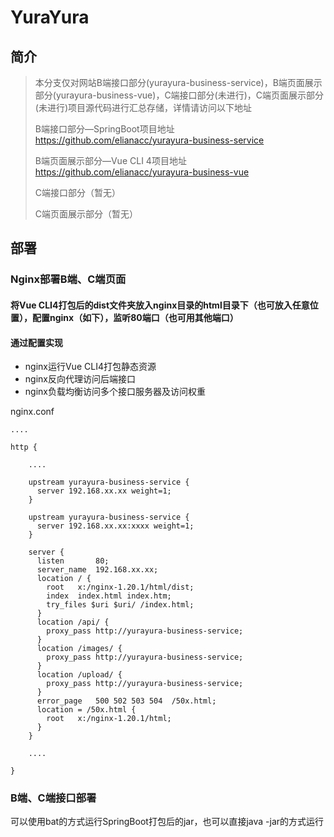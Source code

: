 # YuraYura



## 简介

> 本分支仅对网站B端接口部分(yurayura-business-service)，B端页面展示部分(yurayura-business-vue)，C端接口部分(未进行)，C端页面展示部分(未进行)项目源代码进行汇总存储，详情请访问以下地址
>
> B端接口部分—SpringBoot项目地址 https://github.com/elianacc/yurayura-business-service
>
> B端页面展示部分—Vue CLI 4项目地址 https://github.com/elianacc/yurayura-business-vue
>
> C端接口部分（暂无）
>
> C端页面展示部分（暂无）

## 部署

### Nginx部署B端、C端页面

#### 将Vue CLI4打包后的dist文件夹放入nginx目录的html目录下（也可放入任意位置），配置nginx（如下），监听80端口（也可用其他端口）

#### 通过配置实现

- nginx运行Vue CLI4打包静态资源
- nginx反向代理访问后端接口
- nginx负载均衡访问多个接口服务器及访问权重

nginx.conf

```
....

http {

    ....
	
    upstream yurayura-business-service {
      server 192.168.xx.xx weight=1;
    }
	
    upstream yurayura-business-service {
      server 192.168.xx.xx:xxxx weight=1;
    }
    
    server {
      listen       80;
      server_name  192.168.xx.xx;
      location / {
        root   x:/nginx-1.20.1/html/dist;
        index  index.html index.htm;
        try_files $uri $uri/ /index.html;
      }
      location /api/ {
        proxy_pass http://yurayura-business-service;
      }
      location /images/ {
        proxy_pass http://yurayura-business-service;
      }
      location /upload/ {
        proxy_pass http://yurayura-business-service;
      }
      error_page   500 502 503 504  /50x.html;
      location = /50x.html {
        root   x:/nginx-1.20.1/html;
      }
    }
    
    ....
   
}
```

### B端、C端接口部署

可以使用bat的方式运行SpringBoot打包后的jar，也可以直接java -jar的方式运行

